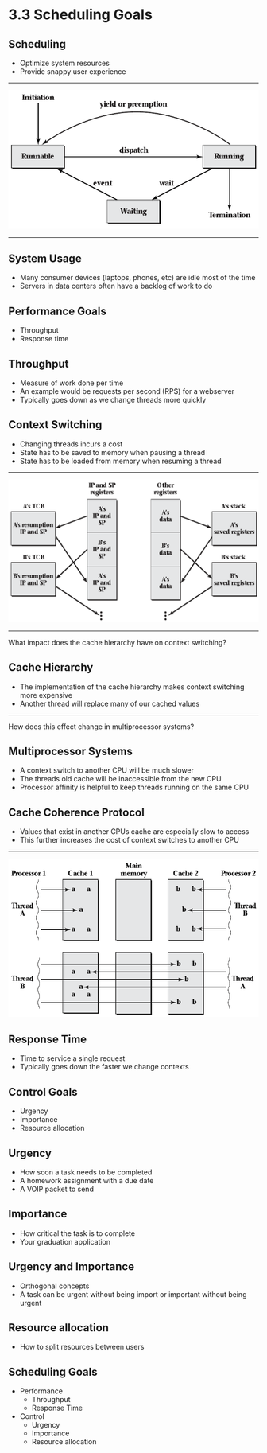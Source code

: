3.3 Scheduling Goals
====================

Scheduling
----------

- Optimize system resources
- Provide snappy user experience

---

![Thread states](media/3-3.png)

---

System Usage
------------

- Many consumer devices (laptops, phones, etc) are idle most of the time
- Servers in data centers often have a backlog of work to do

Performance Goals
-----------------

- Throughput
- Response time

Throughput
----------

- Measure of work done per time
- An example would be requests per second (RPS) for a webserver
- Typically goes down as we change threads more quickly

Context Switching
-----------------

- Changing threads incurs a cost
- State has to be saved to memory when pausing a thread
- State has to be loaded from memory when resuming a thread

---

![Thread control block](media/2-8.png)

---

What impact does the cache hierarchy have on context switching?

Cache Hierarchy
---------------

- The implementation of the cache hierarchy makes context switching more expensive
- Another thread will replace many of our cached values

---

How does this effect change in multiprocessor systems?

Multiprocessor Systems
----------------------

- A context switch to another CPU will be much slower
- The threads old cache will be inaccessible from the new CPU
- Processor affinity is helpful to keep threads running on the same CPU

Cache Coherence Protocol
------------------------

- Values that exist in another CPUs cache are especially slow to access
- This further increases the cost of context switches to another CPU

---

![Cache locality](media/3-5.png)

Response Time
-------------

- Time to service a single request
- Typically goes down the faster we change contexts

Control Goals
-------------

- Urgency
- Importance
- Resource allocation

Urgency
-------

- How soon a task needs to be completed
- A homework assignment with a due date
- A VOIP packet to send

Importance
----------

- How critical the task is to complete
- Your graduation application

Urgency and Importance
----------------------

- Orthogonal concepts
- A task can be urgent without being import or important without being urgent

Resource allocation
-------------------

- How to split resources between users

Scheduling Goals
----------------

- Performance
  - Throughput
  - Response Time
- Control
  - Urgency
  - Importance
  - Resource allocation
